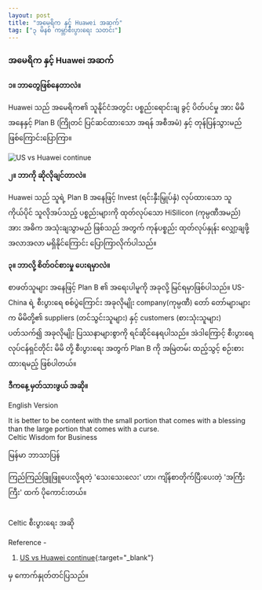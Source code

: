 ```yaml
---
layout: post
title: "အမေရိက နှင့် Huawei အဆက်"
tag: ["၃ မိနစ် ကမ္ဘာစီးပွားရေး သတင်း"]
---
```


### အမေရိက နှင့် Huawei အဆက်

**၁။ ဘာတွေဖြစ်နေတာလဲ။**

Huawei သည် အမေရိက၏   သူနိုင်ငံအတွင်း ပစ္စည်းရောင်းချ ခွင့် ပိတ်ပင်မှု အား မိမိ အနေနှင့် Plan B (ကြိုတင် ပြင်ဆင်ထားသော အရန် အစီအမံ) နှင့် တုန်ပြန်သွားမည် ဖြစ်ကြောင်းပြောကြာ။
<!-- more -->

<img src="http://drive.google.com/uc?export=view&id=1VydtYIBiY4By0M_AcGFGLZ-BalB59GYF" alt="US vs Huawei continue">

**၂။ ဘာကို ဆိုလိုချင်တာလဲ။**

Huawei သည် သူရဲ့ Plan B အနေဖြင့် Invest (ရင်းနှီးမြှုပ်နှံ) လုပ်ထားသော သူကိုယ်ပိုင် သူလိုအပ်သည့် ပစ္စည်းများကို ထုတ်လုပ်သော HiSilicon (ကုမ္ပဏီအမည်) အား အဓိက အသုံးချသွာမည် ဖြစ်သည် အတွက် ကုန်ပစ္စည်း ထုတ်လုပ်နှုန်း လျှော့ချဖို့ အလာအလာ မရှိနိုင်ကြောင်း  ပြောကြာလိုက်ပါသည်။



**၃။ ဘာလို့ စိတ်ဝင်စားမှု ပေးရမှာလဲ။**

စာဖတ်သူများ အနေဖြင့် Plan B ၏ အရေးပါမူကို အခုလို့ မြင်ရမှာဖြစ်ပါသည်။ US-China ရဲ့ စီးပွားရေ စစ်ပွဲကြောင်း အခုလိုမျိုး company(ကုမ္ပဏီ) တော် တော်များများက မိမိတို့၏ suppliers (တင်သွင်းသူများ) နှင့် customers (စားသုံးသူများ) ပတ်သက်၍ အခုလိုမျိုး ပြဿနာများစွာကို ရင်ဆိုင်နေရပါသည်။ အဲဒါကြောင့် စီးပွားရေ လုပ်ငန်ရှင်တိုင်း မိမိ တို့ စီးပွားရေး အတွက်  Plan B ကို အမြဲတမ်း ထည့်သွင့် စဉ်းစားထားရမည့် ဖြစ်ပါတယ်။

**ဒီကနေ့ မှတ်သားဖွယ် အဆို။**

English Version

It is better to be content with the small portion that comes with a blessing than the large portion that comes with a curse.
<br />
Celtic Wisdom for Business

မြန်မာ ဘာသာပြန်

ကြည်ကြည်ဖြူဖြူပေးလို့ရတဲ့ 'သေးသေးလေး' ဟာ၊
ကျိန်စာတိုက်ပြီးပေးတဲ့ 'အကြီးကြီး' ထက် ပိုကောင်းတယ်။

<br />
Celtic စီးပွားရေး အဆို


Reference -
1. [US vs Huawei continue](https://www.ft.com/content/ade28ae8-784d-11e9-bbad-7c18c0ea0201){:target="_blank"}

 မှ ကောက်နှုတ်တင်ပြသည်။
